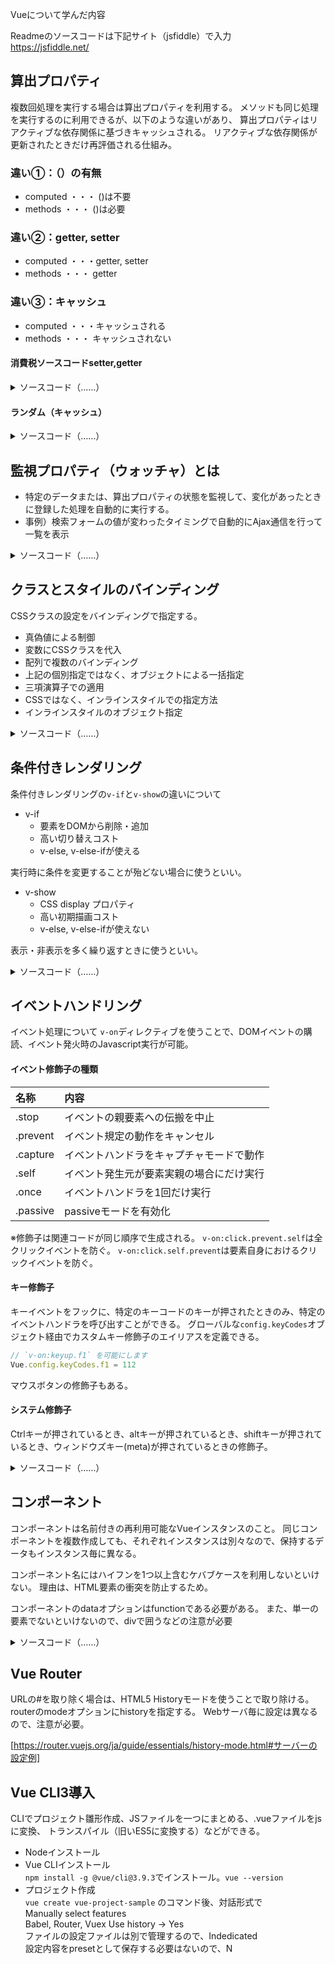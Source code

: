 Vueについて学んだ内容

Readmeのソースコードは下記サイト（jsfiddle）で入力  
https://jsfiddle.net/

## 算出プロパティ
複数回処理を実行する場合は算出プロパティを利用する。
メソッドも同じ処理を実行するのに利用できるが、以下のような違いがあり、
算出プロパティはリアクティブな依存関係に基づきキャッシュされる。
リアクティブな依存関係が更新されたときだけ再評価される仕組み。

### 違い①：（）の有無
- computed ・・・ ()は不要
- methods ・・・ ()は必要

### 違い②：getter, setter
- computed ・・・getter, setter
- methods ・・・ getter

### 違い③：キャッシュ
- computed ・・・キャッシュされる
- methods ・・・ キャッシュされない

#### 消費税ソースコードsetter,getter
<details>
<summary>
ソースコード（……）
</summary>

html
```html
<div id='app'>
  <p>
    base price: <input type="text" v-model="basePrice">
  </p>
  <p>
    tax include price: <input type="text" v-model="taxIncludedPrice">
  </p>
</div>
<script src="https://cdn.jsdelivr.net/npm/vue@2.5.16/dist/vue.js"></script>
```
Vue
```javascript
var app = new Vue({
	el: '#app',
	data: {
  	basePrice: 100
  },
/*   算出プロパティ　*/ 
	computed: {
  	taxIncludedPrice: {
/*     getter */
    	get: function() {
      	return parseInt(this.basePrice * 1.08)
      },
/*       setter */
      set: function(taxIncludedPrice) {
      	this.basePrice = Math.ceil(taxIncludedPrice / 1.08)
      }
    }
  }
})
```
</details>

#### ランダム（キャッシュ）

<details>
<summary>
ソースコード（……）
</summary>

html
```html
<div id='app'>
  <h2>
    Computed
  </h2>
  <ol>
<!--   キャッシュされるので、全部おなじ数字が表示される。 -->
    <li>{{ computedNumber }}</li>
    <li>{{ computedNumber }}</li>
    <li>{{ computedNumber }}</li>
  </ol>
  <h2>
    Methods
  </h2>
  <ol>
<!--   キャッシュされないので、全部違う数字が表示される。 -->
    <li>{{ methodsNumber() }}</li>
    <li>{{ methodsNumber() }}</li>
    <li>{{ methodsNumber() }}</li>
  </ol>
</div>
<script src="https://cdn.jsdelivr.net/npm/vue@2.5.16/dist/vue.js"></script>
```
Vue
```javascript
var app = new Vue({
	el: '#app',
	computed: {
  	computedNumber: function() {
    	console.log('computed!')
      return Math.random()
    }
  },
  methods: {
  	methodsNumber: function() {
    	console.log('methods!')
      return Math.random()
    }
  }
})
```
</details>

## 監視プロパティ（ウォッチャ）とは
- 特定のデータまたは、算出プロパティの状態を監視して、変化があったときに登録した処理を自動的に実行する。
- 事例）検索フォームの値が変わったタイミングで自動的にAjax通信を行って一覧を表示

<details>
<summary>
ソースコード（……）
</summary>
	
html
```html
<div id='app'>
  <p>
    {{ message }}
  </p>
  <p>
    <input type="text" v-model:value="message">
  </p>
  <pre> {{ $data }}</pre>
</div>
<script src="https://cdn.jsdelivr.net/npm/vue@2.5.16/dist/vue.js"></script>
```
Vue
```javascript
var app = new Vue({
	el: '#app',
	data: {
  message: 'Helo Vuejs'
  },
  watch: {
  	message: function(newValue, oldValue) {
    	console.log('new: %s, old: %s', newValue, oldValue)
    }
  }
})
```
</details>

## クラスとスタイルのバインディング
CSSクラスの設定をバインディングで指定する。

- 真偽値による制御
- 変数にCSSクラスを代入
- 配列で複数のバインディング
- 上記の個別指定ではなく、オブジェクトによる一括指定
- 三項演算子での適用
- CSSではなく、インラインスタイルでの指定方法
- インラインスタイルのオブジェクト指定

<details>
<summary>
ソースコード（……）
</summary>
	
html
```html
<div id="app">
  <p>
<!-- CSSクラスの適用を真偽値変数で制御する -->
<!--   CSSクラスにハイフンがある場合はシングルコーテーションで囲うこと。 -->
<!-- 通常のCSSクラス（プレーンなクラス属性）とVueのクラスを共存させることが可能。優先は通常のCSSと同様に順番どおりに適用される。 -->
      Hello <span class="bg-gray text-blue" v-bind:class="{large: isLarge, 'text-danger': hasError}">Vue.js</span>
  </p>
<!-- HTML側で配列構文を入れることでCSSクラスを適用する。 -->
  <p>
     Hello <span v-bind:class="[largeClass, dangerClass]">Vue.js!</span>
  </p>
<!--   CSSクラスの指定をオブジェクトで一括指定する。 -->
  <p>
    Hello <span v-bind:class="classObject">Vue.js</span>
  </p>

<!-- 三項演算子により、CSS適用を制御する。常に適用したいCSSクラスは配列構文を利用 -->
  <p>
    Hello <span v-bind:class="[isLarge ? largeClass : '', dangerClass]">Vue.js</span>
  </p>
  
<!-- インラインスタイルのデータバインディング.styleの場合はキャメルケースで指定する.若しくはシングルコーテーションで通常のプラパティ名を指定できる-->
  <p>
    Hello <span v-bind:style="{ color: vcolor, fontSize: vfontSize + 'px' }">Vue.js</span>
  </p>
<!--   インラインスタイルのオブジェクト指定 -->
  <p>
    Hello <span v-bind:style="styleObject">Vue.js</span>
  </p>

</div>

<script src="https://cdn.jsdelivr.net/npm/vue@2.5.16/dist/vue.js"></script>
```
CSS
```css
.large {
  font-size: 36px;
}

.text-danger {
  color: red;
}

.bg-gray {
  background-color: gray;
}

.text-blue {
  color: blue;
}
```
Vue
```javascript
var app = new Vue({
	el: '#app',
  data: {
    // CSSクラスを適用するかどうか真偽値変数で制御する
   	isLarge: true,
  	hasError: true,  
    // 適用したいCSSクラスを指定する
    largeClass: 'large',
    dangerClass: 'text-danger',
    // html側でのCSSクラス指定をオブジェクトで一括指定する。
    classObject: {
    	large: true,
      'text-danger' : true
    },
    // 三項演算子
    largeClass: {
      large: true,
      'bg-gray': true,      
    },
    dangerClass: {
    	'text-danger': true
    },
    isLarge: true,
    // インラインスタイルのデータバインディング
    vcolor: 'blue',
    vfontSize: 36,
    // インラインスタイルのオブジェクト指定
    styleObject: {
    	color: 'green',
      fontSize: '36px'
    }
  }
})
```
</details>


## 条件付きレンダリング

条件付きレンダリングの`v-if`と`v-show`の違いについて

- v-if
  - 要素をDOMから削除・追加
  - 高い切り替えコスト
  - v-else, v-else-ifが使える

実行時に条件を変更することが殆どない場合に使うといい。

- v-show
  - CSS display プロパティ
  - 高い初期描画コスト
  - v-else, v-else-ifが使えない

表示・非表示を多く繰り返すときに使うといい。

<details>
<summary>
ソースコード（……）
</summary>
	
以下は参考ソース
html
```html
<div id="app">

<!-- if条件分岐の書き方 -->
  <p v-if="color === 'red'">
    Stop
  </p>
  <p v-else-if="color === 'yellow'">
    Caution
  </p>
  <p v-else-if="color === 'blue'">
    Go
  </p>
  <p v-else>
    Not red/yellow/blue
  </p>

<!-- v-showの書き方 -->
  <p v-show="toggle">
    Hello Vue.js
  </p>

</div>

<script src="https://cdn.jsdelivr.net/npm/vue@2.5.16/dist/vue.js"></script>
```
Vue
```javascript
var app = new Vue({
	el: '#app',
	data: {
  	color: 'blue',
    toggle: false
  }
})
```
</details>


## イベントハンドリング
イベント処理について
`v-on`ディレクティブを使うことで、DOMイベントの購読、イベント発火時のJavascript実行が可能。


#### イベント修飾子の種類
|名称|内容|
|:-|:-|
|.stop|イベントの親要素への伝搬を中止|
|.prevent|イベント規定の動作をキャンセル|
|.capture|イベントハンドラをキャプチャモードで動作|
|.self|イベント発生元が要素実親の場合にだけ実行|
|.once|イベントハンドラを1回だけ実行|
|.passive|passiveモードを有効化|
※修飾子は関連コードが同じ順序で生成される。
`v-on:click.prevent.self`は全クリックイベントを防ぐ。
`v-on:click.self.prevent`は要素自身におけるクリックイベントを防ぐ。


#### キー修飾子
キーイベントをフックに、特定のキーコードのキーが押されたときのみ、特定のイベントハンドラを呼び出すことができる。
グローバルな`config.keyCodes`オブジェクト経由でカスタムキー修飾子のエイリアスを定義できる。
```javascript
// `v-on:keyup.f1` を可能にします
Vue.config.keyCodes.f1 = 112
```
マウスボタンの修飾子もある。

#### システム修飾子
Ctrlキーが押されているとき、altキーが押されているとき、shiftキーが押されているとき、ウィンドウズキー(meta)が押されているときの修飾子。

<details>
<summary>
ソースコード（……）
</summary>
	
html
```html
<div id="app">
  <p>
    {{ counter }}
  </p>
  <p>
    {{ message }}
  </p>
  <p>
    {{ messageOnce }}
  </p>
  <p>
<!--   ESCキー（27）を押すと、clearメソッドを実行する.エイリアスでの指定も可能.Orによる複数キーの指定も可能 -->
<!--     <input type="text" v-on:keyup.27='clear' v-model="keymessage"> -->
<!--     <input type="text" v-on:keyup.esc.space.up='clear' v-model="keymessage"> -->
<!--     Ctrl+C　のキー組み合わせにより、クリアーメソッドを実行。Cのキーコードは67 -->
    <input type="text" v-on:keyup.ctrl.67='clear' v-model="keymessage">
    <br>
    {{ keymessage }}
    <br>
    Ctrl + c でテキスト内容をクリア
      <br>
    <div v-on:click.shift="clickDiv">
      Click Me!!(Shift + click)
    </div>
  </p>
<!--   インラインメソッドハンドラ -->
<!--   <button v-on:click="counter++">
    Click!
  </button> -->
<!--   メソッドイベントハンドラ -->
  <button v-on:click="clickHandler($event, 'Vue.js')">
    Click2!
  </button>
<!--   Once修飾子.　修飾子はHTML側で指定する -->
  <button v-on:click.once="clickOnceHandler">
    Now!
  </button>
<!--   v-onを＠に省略できる -->
  <h2>
    v-on省略記法の確認
  </h2>
  <button v-on:click="clickAbbreviation">
    通常記法
  </button>
  <button @click="clickAbbreviation">
    @省略記法
  </button>
</div>

<script src="https://cdn.jsdelivr.net/npm/vue@2.5.16/dist/vue.js"></script>
```
Vue
```javascript
var app = new Vue({
	el: '#app',
	data: {
  	counter: 0,
    message: '',
    messageOnce: '',
    keymessage: ''
  },
  methods: {
  	// メソッドイベントハンドラ
  	clickHandler: function($event,message) {
    	this.counter++
      this.message = message
      // イベントオブジェクトの参照
      console.log($event)
      console.log($event.target.tagName)
      console.log($event.target.innerHTML)
      console.log($event.target.type)
    },
    // 通常のメソッドとなっている。Once修飾子はHTMLで指定。
    clickOnceHandler: function() {
    	this.messageOnce = new Date().toLocaleTimeString()
    },
    clear: function() {
    	this.keymessage = ''
    },
    // キーイベント処理の確認用
    clickDiv: function() {
    	alert('shift + Click')
    },
    // 省略記法の確認
    clickAbbreviation() {
    	alert('＠省略記法の確認')
    }
  }
})
```
</details>


## コンポーネント
コンポーネントは名前付きの再利用可能なVueインスタンスのこと。
同じコンポーネントを複数作成しても、それぞれインスタンスは別々なので、保持するデータもインスタンス毎に異なる。

コンポーネント名にはハイフンを1つ以上含むケバブケースを利用しないといけない。
理由は、HTML要素の衝突を防止するため。

コンポーネントのdataオプションはfunctionである必要がある。
また、単一の要素でないといけないので、divで囲うなどの注意が必要

<details>
<summary>
ソースコード（……）
</summary>
	
html
```html
<div id="app">
<!--   <hello-component></hello-component>
  <hello-component></hello-component>
  <hello-component></hello-component> -->
  <button-counter></button-counter>
    <button-counter></button-counter>
</div>

<script src="https://cdn.jsdelivr.net/npm/vue@2.5.16/dist/vue.js"></script>
```
Vue
```javascript
// コンポーネント　グローバル登録
/* Vue.component('hello-component', {
  template: '<p>Hello<p>'
})
 */

// コンポーネント　ローカル登録
/* var helloComponent = {
  template: '<p>Hello</p>'
} */

// ボタンクリックのカウントアップする
Vue.component('button-counter', {
	data: function() {
  	return {
    	count: 0
    }
  },
  template: '<button v-on:click="count++">{{ count }}</button>'
})

var app = new Vue({
	el: '#app',
  // コンポーネント　ローカル登録の場合は以下で定義する。
/*  components: {
    'hello-component' : helloComponent
  }  */
})
```
</details>


## Vue Router

URLの#を取り除く場合は、HTML5 Historyモードを使うことで取り除ける。
routerのmodeオプションにhistoryを指定する。
Webサーバ毎に設定は異なるので、注意が必要。

[https://router.vuejs.org/ja/guide/essentials/history-mode.html#サーバーの設定例]


## Vue CLI3導入

CLIでプロジェクト雛形作成、JSファイルを一つにまとめる、.vueファイルをjsに変換、
トランスパイル（旧いES5に変換する）などができる。

- Nodeインストール
- Vue CLIインストール  
  `npm install -g @vue/cli@3.9.3`でインストール。`vue --version`
- プロジェクト作成  
  `vue create vue-project-sample` のコマンド後、対話形式で  
  Manually select features  
  Babel, Router, Vuex
  Use history → Yes  
  ファイルの設定ファイルは別で管理するので、Indedicated   
設定内容をpresetとして保存する必要はないので、N

